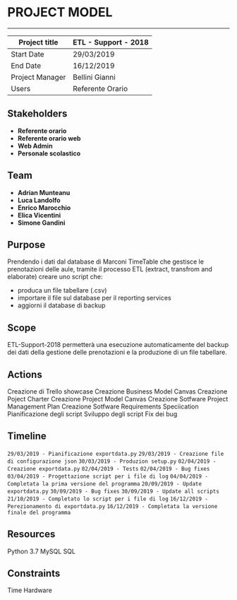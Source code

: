 # PROJECT MODEL
***

|Project title  |ETL - Support - 2018   |
|---------------|-----------------------|
|Start Date     |29/03/2019             |
|End Date       |16/12/2019             |
|Project Manager|Bellini Gianni         |
|Users          |Referente Orario       |

## Stakeholders
- **Referente orario**
- **Referente orario web**
- **Web Admin**
- **Personale scolastico**
 
## Team
- **Adrian Munteanu**
- **Luca Landolfo**
- **Enrico Marocchio**
- **Elica Vicentini**
- **Simone Gandini** 

## Purpose
Prendendo i dati dal database di Marconi TimeTable che gestisce le prenotazioni delle aule, tramite il processo ETL (extract, transfrom and elaborate) creare uno script che:
-   produca un file tabellare (.csv)
-   importare il file sul database per il reporting services
-   aggiorni il database di backup

## Scope
ETL-Support-2018 permetterà una esecuzione automaticamente del backup dei dati della gestione delle prenotazioni e la produzione di un file tabellare.

## Actions
Creazione di Trello showcase
Creazione Business Model Canvas
Creazione Poject Charter
Creazione Project Model Canvas
Creazione Sotfware Project Management Plan
Creazione Sotfware Requirements Speciication
Pianificazione degli script
Sviluppo degli script
Fix dei bug

## Timeline
`29/03/2019 - Pianificazione exportdata.py`
`29/03/2019 - Creazione file di configurazione json`
`30/03/2019 - Produzion setup.py`
`02/04/2019 - Creazione exportdata.py`
`02/04/2019 - Tests`
`02/04/2019 - Bug fixes`
`03/04/2019 - Progettazione script per i file di log`
`04/04/2019 - Completata la prima versione del programma`
`20/09/2019 - Update exportdata.py`
`30/09/2019 - Bug fixes`
`30/09/2019 - Update all scripts`
`21/10/2019 - Completato lo script per i file di log`
`16/12/2019 - Perezionamento di exportdata.py`
`16/12/2019 - Completata la versione finale del programma`

## Resources
Python 3.7
MySQL
SQL

## Constraints
Time
Hardware

